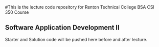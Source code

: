 #This is the lecture code repository for Renton Technical College BSA CSI 350 Course 
## Software Application Development II

Starter and Solution code will be pushed here before and after lecture.
